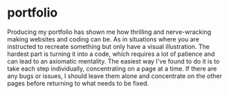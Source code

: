 # portfolio


Producing my portfolio has shown me how thrilling and nerve-wracking making websites and coding can be. 
As in situations where you are instructed to recreate something but only have a visual illustration.
The hardest part is turning it into a code, which requires a lot of patience and can lead to an axiomatic mentality. 
The easiest way I've found to do it is to take each step individually, concentrating on a page at a time.
If there are any bugs or issues, I should leave them alone and concentrate on the other pages before returning to what needs to be fixed.
